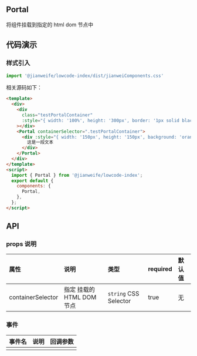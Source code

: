 ## Portal

将组件挂载到指定的 html dom 节点中

## 代码演示

### 样式引入

```js
import '@jianweife/lowcode-index/dist/jianweiComponents.css'

```

<PortalDemo />

相关源码如下：

```html
<template>
  <div>
    <div
      class="testPortalContainer"
      :style="{ width: '100%', height: '300px', border: '1px solid black' }"
    ></div>
    <Portal containerSelector=".testPortalContainer">
      <div :style="{ width: '150px', height: '150px', background: 'orange' }">
        这是一段文本
      </div>
    </Portal>
  </div>
</template>
<script>
  import { Portal } from '@jianweife/lowcode-index';
  export default {
    components: {
      Portal,
    },
  };
</script>
```

## API

### props 说明

| 属性 | 说明                      | 类型                  | required | 默认值 |
| :---------------- | :------------------------ | :-------------------- | :------- | :----- |
| containerSelector | 指定 挂载的 HTML DOM 节点 | `string` CSS Selector | true     | 无     |

### 事件

| 事件名 | 说明 | 回调参数 |
| :----- | :--- | :------- |
|        |      |          |
